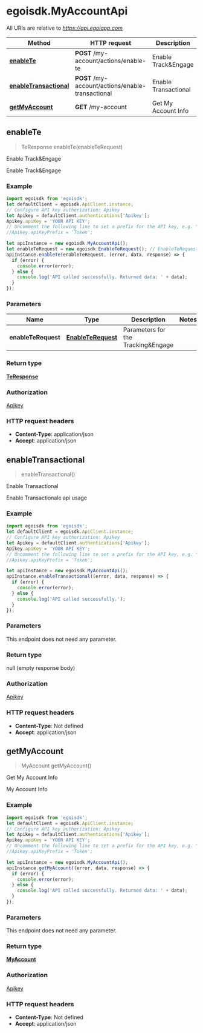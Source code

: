 # egoisdk.MyAccountApi

All URIs are relative to *https://api.egoiapp.com*

Method | HTTP request | Description
------------- | ------------- | -------------
[**enableTe**](MyAccountApi.md#enableTe) | **POST** /my-account/actions/enable-te | Enable Track&amp;Engage
[**enableTransactional**](MyAccountApi.md#enableTransactional) | **POST** /my-account/actions/enable-transactional | Enable Transactional
[**getMyAccount**](MyAccountApi.md#getMyAccount) | **GET** /my-account | Get My Account Info



## enableTe

> TeResponse enableTe(enableTeRequest)

Enable Track&amp;Engage

Enable Track&amp;Engage

### Example

```javascript
import egoisdk from 'egoisdk';
let defaultClient = egoisdk.ApiClient.instance;
// Configure API key authorization: Apikey
let Apikey = defaultClient.authentications['Apikey'];
Apikey.apiKey = 'YOUR API KEY';
// Uncomment the following line to set a prefix for the API key, e.g. "Token" (defaults to null)
//Apikey.apiKeyPrefix = 'Token';

let apiInstance = new egoisdk.MyAccountApi();
let enableTeRequest = new egoisdk.EnableTeRequest(); // EnableTeRequest | Parameters for the Tracking&Engage
apiInstance.enableTe(enableTeRequest, (error, data, response) => {
  if (error) {
    console.error(error);
  } else {
    console.log('API called successfully. Returned data: ' + data);
  }
});
```

### Parameters


Name | Type | Description  | Notes
------------- | ------------- | ------------- | -------------
 **enableTeRequest** | [**EnableTeRequest**](EnableTeRequest.md)| Parameters for the Tracking&amp;Engage | 

### Return type

[**TeResponse**](TeResponse.md)

### Authorization

[Apikey](../README.md#Apikey)

### HTTP request headers

- **Content-Type**: application/json
- **Accept**: application/json


## enableTransactional

> enableTransactional()

Enable Transactional

Enable Transactionale api usage

### Example

```javascript
import egoisdk from 'egoisdk';
let defaultClient = egoisdk.ApiClient.instance;
// Configure API key authorization: Apikey
let Apikey = defaultClient.authentications['Apikey'];
Apikey.apiKey = 'YOUR API KEY';
// Uncomment the following line to set a prefix for the API key, e.g. "Token" (defaults to null)
//Apikey.apiKeyPrefix = 'Token';

let apiInstance = new egoisdk.MyAccountApi();
apiInstance.enableTransactional((error, data, response) => {
  if (error) {
    console.error(error);
  } else {
    console.log('API called successfully.');
  }
});
```

### Parameters

This endpoint does not need any parameter.

### Return type

null (empty response body)

### Authorization

[Apikey](../README.md#Apikey)

### HTTP request headers

- **Content-Type**: Not defined
- **Accept**: application/json


## getMyAccount

> MyAccount getMyAccount()

Get My Account Info

My Account Info

### Example

```javascript
import egoisdk from 'egoisdk';
let defaultClient = egoisdk.ApiClient.instance;
// Configure API key authorization: Apikey
let Apikey = defaultClient.authentications['Apikey'];
Apikey.apiKey = 'YOUR API KEY';
// Uncomment the following line to set a prefix for the API key, e.g. "Token" (defaults to null)
//Apikey.apiKeyPrefix = 'Token';

let apiInstance = new egoisdk.MyAccountApi();
apiInstance.getMyAccount((error, data, response) => {
  if (error) {
    console.error(error);
  } else {
    console.log('API called successfully. Returned data: ' + data);
  }
});
```

### Parameters

This endpoint does not need any parameter.

### Return type

[**MyAccount**](MyAccount.md)

### Authorization

[Apikey](../README.md#Apikey)

### HTTP request headers

- **Content-Type**: Not defined
- **Accept**: application/json

